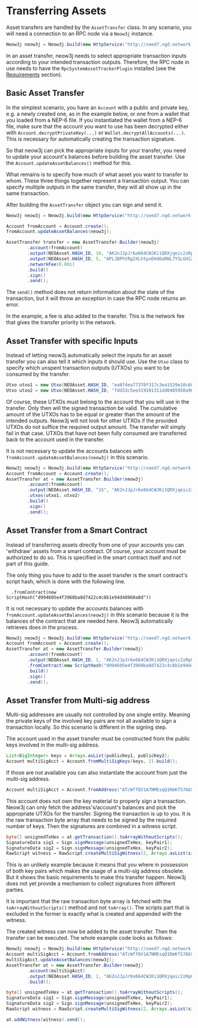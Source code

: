 # Transferring Assets

Asset transfers are handled by the `AssetTransfer` class. In any scenario, you will need a connection to an RPC node via
a `Neow3j` instance.

```java
Neow3j neow3j = Neow3j.build(new HttpService("http://seed7.ngd.network:10332"));
```

In an asset transfer, neow3j needs to select appropriate transaction inputs according to your intended transaction
outputs. Therefore, the RPC node in use needs to have the `RpcSystemAssetTrackerPlugin` installed (see the
[Requirements](overview/requirements?id=rpc-nodes) section).

## Basic Asset Transfer

In the simplest scenario, you have an `Account` with a public and private key, e.g. a newly created one, as in the
example below, or one from a wallet that you loaded from a NEP-6 file. If you instantiated the wallet from a NEP-6 file,
make sure that the account you want to use has been decrypted either with `Account.decryptPrivateKey(...)` or
`Wallet.decryptAllAccounts(...)`. This is necessary for automatically creating the transaction signature.

So that neow3j can pick the appropriate inputs for your transfer, you need to update your account's balances before
building the asset transfer. Use the `Account.updateAssetBalances()` method for this.

What remains is to specify how much of what asset you want to transfer to whom. These three things together represent a
transaction output. You can specify multiple outputs in the same transfer, they will all show up in the same
transaction.

After building the `AssetTransfer` object you can sign and send it.

```java
Neow3j neow3j = Neow3j.build(new HttpService("http://seed7.ngd.network:10332"));

Account fromAccount = Account.create();
fromAccount.updateAssetBalances(neow3j);

AssetTransfer transfer = new AssetTransfer.Builder(neow3j)
        .account(fromAccount)
        .output(NEOAsset.HASH_ID, 10, "AK2nJJpJr6o664CWJKi1QRXjqeic2zRp8y")
        .output(NEOAsset.HASH_ID, 5, "APLJBPhtRg2XLhtpxEHd6aRNL7YSLGH2ZL")
        .networkFee(0.001)
        .build()
        .sign()
        .send();
```

The `send()` method does not return information about the state of the transaction, but it will throw an exception in
case the RPC node returns an error.

In the example, a fee is also added to the transfer. This is the network fee that gives the transfer priority in the
network.

## Asset Transfer with specific Inputs

Instead of letting neow3j automatically select the inputs for an asset transfer you can also tell it which inputs it
should use. Use the `Utxo` class to specify which unspent transaction outputs (UTXOs) you want to be consumed by the
transfer.

```java
Utxo utxo1 = new Utxo(NEOAsset.HASH_ID, "ea8f4ea77370f317c3ea1529e10c60869d7ac9193b953e903a91e3dbeb188ac5", 0, 10);
Utxo utxo2 = new Utxo(NEOAsset.HASH_ID, "fdd33c5ee319101311dd0485950a902eb286eff4d3cd164c13337e0be154e268", 0, 10);
```

Of course, these UTXOs must belong to the account that you will use in the transfer. Only then will the signed
transaction be valid. The cumulative amount of the UTXOs has to be equal or greater than the amount of the intended
outputs. Neow3j will not look for other UTXOs if the provided UTXOs do not suffice the required output amount. The
transfer will simply fail in that case. UTXOs that have not been fully consumed are transferred back to the account
used in the transfer.

It is not necessary to update the accounts balances with
`fromAccount.updateAssetBalances(neow3j)` in this scenario.

```java
Neow3j neow3j = Neow3j.build(new HttpService("http://seed7.ngd.network:10332"));
Account fromAccount = Account.create();
AssetTransfer at = new AssetTransfer.Builder(neow3j)
        .account(fromAccount)
        .output(NEOAsset.HASH_ID, "15", "AK2nJJpJr6o664CWJKi1QRXjqeic2zRp8y")
        .utxos(utxo1, utxo2)
        .build()
        .sign()
        .send();
```

## Asset Transfer from a Smart Contract

Instead of transferring assets directly from one of your accounts you can 'withdraw' assets from a smart contract.
Of course, your account must be authorized to do so. This is specified in the smart contract itself and not part of
this guide.

The only thing you have to add to the asset transfer is the smart contract's script hash, which is done with the
following line.

```
  .fromContract(new ScriptHash("d994605e4f3960ba8d7422c4c8b1e94d48960a8d"))
```

It is not necessary to update the accounts balances with `fromAccount.updateAssetBalances(neow3j)` in this scenario
because it is the balances of the contract that are needed here. Neow3j automatically retrieves does in the process.

```java
Neow3j neow3j = Neow3j.build(new HttpService("http://seed7.ngd.network:10332"));
Account fromAccount = Account.create();
AssetTransfer at = new AssetTransfer.Builder(neow3j)
        .account(fromAccount)
        .output(NEOAsset.HASH_ID, 1, "AK2nJJpJr6o664CWJKi1QRXjqeic2zRp8y")
        .fromContract(new ScriptHash("d994605e4f3960ba8d7422c4c8b1e94d48960a8d"))
        .build()
        .sign()
        .send();
```

## Asset Transfer from Multi-sig address

Multi-sig addresses are usually not controlled by one single entity. Meaning the private keys of the involved key pairs
are not all available to sign a transaction locally. So this scenario is different in the signing step.

The account used in the asset transfer must be constructed from the public keys involved in the multi-sig address.

```java
List<BigInteger> keys = Arrays.asList(publicKey1, publicKey2);
Account multiSigAcct = Account.fromMultiSigKeys(keys, 2).build();
```

If those are not available you can also instantiate the account from just the multi-sig address.

```java
Account multiSigAcct = Account.fromAddress("ATcWffQV1A7NMEsqQ1RmKfS7AbSqcAp2hd").build();
```

This account does not own the key material to properly sign a transaction. Neow3j can only fetch the address's/account's
balances and pick the appropriate UTXOs for the transfer. Signing the transaction is up to you. It is the raw
transaction byte array that needs to be signed by the required number of keys. Then the signatures are combined in a
witness script.

```java
byte[] unsignedTxHex = at.getTransaction().toArrayWithoutScripts();
SignatureData sig1 = Sign.signMessage(unsignedTxHex, keyPair1);
SignatureData sig2 = Sign.signMessage(unsignedTxHex, keyPair2);
RawScript witness = RawScript.createMultiSigWitness(2, Arrays.asList(sig1, sig2), keys);
```

This is an unlikely example because it means that you where in possession of both key pairs which makes the usage of a
multi-sig address obsolete. But it shows the basic requirements to make this transfer happen. Neow3j does not yet
provide a mechanism to collect signatures from different parties.

It is important that the raw transaction byte array is fetched with the `toArrayWithoutScripts()` method and not
`toArray()`. The scripts part that is excluded in the former is exactly what is created and appended with the witness.

The created witness can now be added to the asset transfer. Then the transfer can be executed. The whole example code
looks as follows:

```java
Neow3j neow3j = Neow3j.build(new HttpService("http://seed7.ngd.network:10332"));
Account multiSigAcct = Account.fromAddress("ATcWffQV1A7NMEsqQ1RmKfS7AbSqcAp2hd").build();
multiSigAcct.updateAssetBalances(neow3j);
AssetTransfer at = new AssetTransfer.Builder(neow3j)
        .account(multiSigAcct)
        .output(NEOAsset.HASH_ID, 1, "AK2nJJpJr6o664CWJKi1QRXjqeic2zRp8y")
        .build();

byte[] unsignedTxHex = at.getTransaction().toArrayWithoutScripts();
SignatureData sig1 = Sign.signMessage(unsignedTxHex, keyPair1);
SignatureData sig2 = Sign.signMessage(unsignedTxHex, keyPair2);
RawScript witness = RawScript.createMultiSigWitness(2, Arrays.asList(sig1, sig2), keys);

at.addWitness(witness).send();
```
